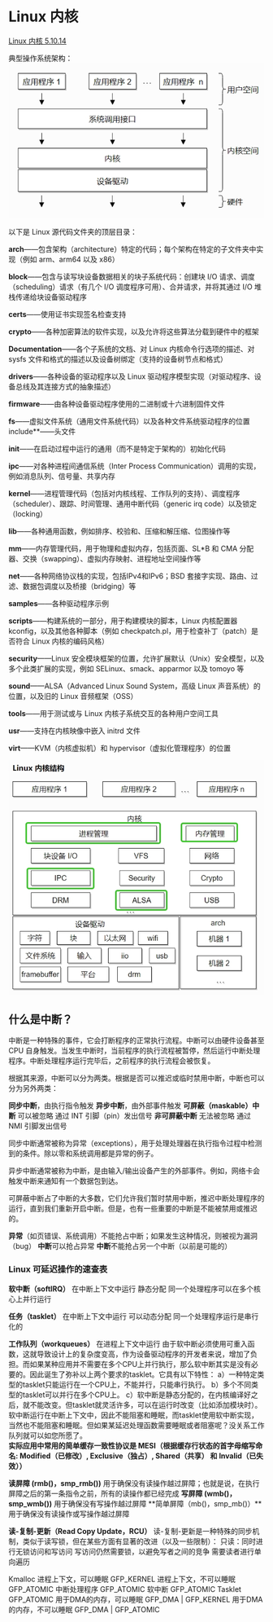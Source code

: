 # Linux 内核

[Linux 内核 5.10.14](https://linux-kernel-labs-zh.xyz/lectures/intro.html)

典型操作系统架构：
![操作系统架构](典型操作系统架构.jpg)

以下是 Linux 源代码文件夹的顶层目录：

**arch**——包含架构（architecture）特定的代码；每个架构在特定的子文件夹中实现（例如 arm、arm64 以及 x86）

**block**——包含与读写块设备数据相关的块子系统代码：创建块 I/O 请求、调度（scheduling）请求（有几个 I/O 调度程序可用）、合并请求，并将其通过 I/O 堆栈传递给块设备驱动程序

**certs**——使用证书实现签名检查支持

**crypto**——各种加密算法的软件实现，以及允许将这些算法分载到硬件中的框架

**Documentation**——各个子系统的文档、对 Linux 内核命令行选项的描述、对 sysfs 文件和格式的描述以及设备树绑定（支持的设备树节点和格式）

**drivers**——各种设备的驱动程序以及 Linux 驱动程序模型实现（对驱动程序、设备总线及其连接方式的抽象描述）

**firmware**——由各种设备驱动程序使用的二进制或十六进制固件文件

**fs**——虚拟文件系统（通用文件系统代码）以及各种文件系统驱动程序的位置
include**——头文件

**init**——在启动过程中运行的通用（而不是特定于架构的）初始化代码

**ipc**——对各种进程间通信系统（Inter Process Communication）调用的实现，例如消息队列、信号量、共享内存

**kernel**——进程管理代码（包括对内核线程、工作队列的支持）、调度程序（scheduler）、跟踪、时间管理、通用中断代码（generic irq code）以及锁定（locking）

**lib**——各种通用函数，例如排序、校验和、压缩和解压缩、位图操作等

**mm**——内存管理代码，用于物理和虚拟内存，包括页面、SL*B 和 CMA 分配器、交换（swapping）、虚拟内存映射、进程地址空间操作等

**net**——各种网络协议栈的实现，包括IPv4和IPv6；BSD 套接字实现、路由、过滤、数据包调度以及桥接（bridging）等

**samples**——各种驱动程序示例

**scripts**——构建系统的一部分，用于构建模块的脚本，Linux 内核配置器 kconfig，以及其他各种脚本（例如 checkpatch.pl，用于检查补丁（patch）是否符合 Linux 内核的编码风格）

**security**——Linux 安全模块框架的位置，允许扩展默认（Unix）安全模型，以及多个此类扩展的实现，例如 SELinux、smack、apparmor 以及 tomoyo 等

**sound**——ALSA（Advanced Linux Sound System，高级 Linux 声音系统）的位置，以及旧的 Linux 音频框架（OSS）

**tools**——用于测试或与 Linux 内核子系统交互的各种用户空间工具

**usr**——支持在内核映像中嵌入 initrd 文件

**virt**——KVM（内核虚拟机）和 hypervisor（虚拟化管理程序）的位置

![Linux 内核结构](Linux内核结构.jpg)

## 什么是中断？

中断是一种特殊的事件，它会打断程序的正常执行流程。中断可以由硬件设备甚至 CPU 自身触发。当发生中断时，当前程序的执行流程被暂停，然后运行中断处理程序。中断处理程序运行完毕后，之前程序的执行流程会被恢复。

根据其来源，中断可以分为两类。根据是否可以推迟或临时禁用中断，中断也可以分为另外两类：

**同步中断**，由执行指令触发
**异步中断**，由外部事件触发
**可屏蔽（maskable）中断**
可以被忽略
通过 INT 引脚（pin）发出信号
**非可屏蔽中断**
无法被忽略
通过 NMI 引脚发出信号

同步中断通常被称为异常（exceptions），用于处理处理器在执行指令过程中检测到的条件。除以零和系统调用都是异常的例子。

异步中断通常被称为中断，是由输入/输出设备产生的外部事件。例如，网络卡会触发中断来通知有一个数据包到达。

可屏蔽中断占了中断的大多数，它们允许我们暂时禁用中断，推迟中断处理程序的运行，直到我们重新开启中断。但是，也有一些重要的中断是不能被禁用或推迟的。

**异常**（如页错误、系统调用）不能抢占中断；如果发生这种情况，则被视为漏洞（bug）
**中断**可以抢占异常
**中断**不能抢占另一个中断（以前是可能的）

### Linux 可延迟操作的速查表

**软中断（softIRQ）**
在中断上下文中运行
静态分配
同一个处理程序可以在多个核心上并行运行

**任务（tasklet）**
在中断上下文中运行
可以动态分配
同一个处理程序运行是串行化的

**工作队列（workqueues）**
在进程上下文中运行
由于软中断必须使用可重入函数，这就导致设计上的复杂度变高，作为设备驱动程序的开发者来说，增加了负担。而如果某种应用并不需要在多个CPU上并行执行，那么软中断其实是没有必要的。因此诞生了弥补以上两个要求的tasklet。它具有以下特性：
a）一种特定类型的tasklet只能运行在一个CPU上，不能并行，只能串行执行。
b）多个不同类型的tasklet可以并行在多个CPU上。
c）软中断是静态分配的，在内核编译好之后，就不能改变。但tasklet就灵活许多，可以在运行时改变（比如添加模块时）。
软中断运行在中断上下文中，因此不能阻塞和睡眠，而tasklet使用软中断实现，当然也不能阻塞和睡眠。但如果某延迟处理函数需要睡眠或者阻塞呢？没关系工作队列就可以如您所愿了。  
**实际应用中常用的简单缓存一致性协议是 MESI（根据缓存行状态的首字母缩写命名: Modified（已修改）, Exclusive（独占）, Shared（共享） 和 Invalid（已失效））**

**读屏障 (rmb()，smp_rmb())** 用于确保没有读操作越过屏障；也就是说，在执行屏障之后的第一条指令之前，所有的读操作都已经完成
**写屏障 (wmb()，smp_wmb())** 用于确保没有写操作越过屏障
**简单屏障（mb()，smp_mb()）**用于确保没有读操作或写操作越过屏障

**读-复制-更新（Read Copy Update，RCU）**
读-复制-更新是一种特殊的同步机制，类似于读写锁，但在某些方面有显著的改进（以及一些限制）：
只读：同时进行无锁访问和写访问
写访问仍然需要锁，以避免写者之间的竞争
需要读者进行单向遍历

Kmalloc
进程上下文，可以睡眠 GFP_KERNEL
进程上下文，不可以睡眠 GFP_ATOMIC
中断处理程序 GFP_ATOMIC
软中断 GFP_ATOMIC
Tasklet GFP_ATOMIC
用于DMA的内存，可以睡眠 GFP_DMA | GFP_KERNEL
用于DMA的内存，不可以睡眠 GFP_DMA | GFP_ATOMIC
